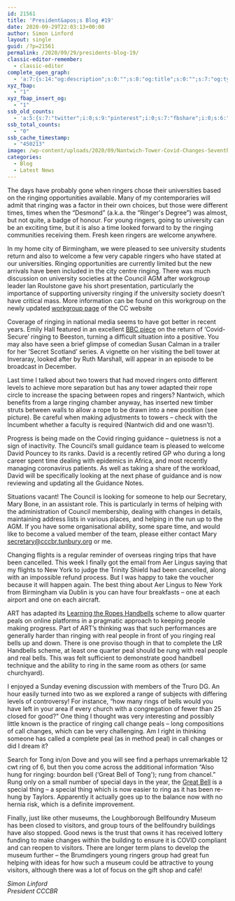 ```yaml
---
id: 21561
title: 'President&apos;s Blog #19'
date: 2020-09-29T22:03:13+00:00
author: Simon Linford
layout: single
guid: /?p=21561
permalink: /2020/09/29/presidents-blog-19/
classic-editor-remember:
  - classic-editor
complete_open_graph:
  - 'a:7:{s:14:"og:description";s:0:"";s:8:"og:title";s:0:"";s:7:"og:type";s:0:"";s:12:"twitter:card";s:7:"summary";s:15:"twitter:creator";s:0:"";s:19:"twitter:description";s:0:"";s:8:"og:image";s:5:"21563";}'
xyz_fbap:
  - "1"
xyz_fbap_insert_og:
  - "1"
ssb_old_counts:
  - 'a:5:{s:7:"twitter";i:0;s:9:"pinterest";i:0;s:7:"fbshare";i:0;s:6:"reddit";i:0;s:6:"tumblr";N;}'
ssb_total_counts:
  - "0"
ssb_cache_timestamp:
  - "450213"
image: /wp-content/uploads/2020/09/Nantwich-Tower-Covid-Changes-Seventh-IMG_0294-scaled.jpg
categories:
  - Blog
  - Latest News
---
```

The days have probably gone when ringers chose their universities based on the ringing opportunities available. Many of my contemporaries will admit that ringing was a factor in their own choices, but those were different times, times when the “Desmond” (a.k.a. the “Ringer&apos;s Degree”) was almost, but not quite, a badge of honour. For young ringers, going to university can be an exciting time, but it is also a time looked forward to by the ringing communities receiving them. Fresh keen ringers are welcome anywhere.

In my home city of Birmingham, we were pleased to see university students return and also to welcome a few very capable ringers who have stated at our universities. Ringing opportunities are currently limited but the new arrivals have been included in the city centre ringing. There was much discussion on university societies at the Council AGM after workgroup leader Ian Roulstone gave his short presentation, particularly the importance of supporting university ringing if the university society doesn’t have critical mass. More information can be found on this workgroup on the newly updated <a href="https://eur06.safelinks.protection.outlook.com/?url=https%3A%2F%2Fcccbr.tunbury.org%2Fabout%2Fworkgroups%2Funiversities-and-colleges%2F&data=02%7C01%7C%7Ca5acaf8b67294816f38a08d858fce319%7C84df9e7fe9f640afb435aaaaaaaaaaaa%7C1%7C0%7C637357190442606621&sdata=a%2BR6X1Pq5G2gAzRpoeyFHez0zSxIhkvxmXQGOtj8SQ4%3D&reserved=0" target="_blank" rel="noopener noreferrer">workgroup page</a> of the CC website

Coverage of ringing in national media seems to have got better in recent years. Emily Hall featured in an excellent <a href="https://www.bbc.co.uk/news/av/uk-england-nottinghamshire-54191120" target="_blank" rel="noopener noreferrer">BBC piece</a> on the return of ‘Covid-Secure’ ringing to Beeston, turning a difficult situation into a positive. You may also have seen a brief glimpse of comedian Susan Calman in a trailer for her ‘Secret Scotland’ series. A vignette on her visiting the bell tower at Inveraray, looked after by Ruth Marshall, will appear in an episode to be broadcast in December.

Last time I talked about two towers that had moved ringers onto different levels to achieve more separation but has any tower adapted their rope circle to increase the spacing between ropes and ringers? Nantwich, which benefits from a large ringing chamber anyway, has inserted new timber struts between walls to allow a rope to be drawn into a new position (see picture). Be careful when making adjustments to towers – check with the Incumbent whether a faculty is required (Nantwich did and one wasn’t).

Progress is being made on the Covid ringing guidance – quietness is not a sign of inactivity. The Council’s small guidance team is pleased to welcome David Pouncey to its ranks. David is a recently retired GP who during a long career spent time dealing with epidemics in Africa, and most recently managing coronavirus patients. As well as taking a share of the workload, David will be specifically looking at the next phase of guidance and is now reviewing and updating all the Guidance Notes.

Situations vacant! The Council is looking for someone to help our Secretary, Mary Bone, in an assistant role. This is particularly in terms of helping with the administration of Council membership, dealing with changes in details, maintaining address lists in various places, and helping in the run up to the AGM. If you have some organisational ability, some spare time, and would like to become a valued member of the team, please either contact Mary <secretary@cccbr.tunbury.org> or me.

Changing flights is a regular reminder of overseas ringing trips that have been cancelled. This week I finally got the email from Aer Lingus saying that my flights to New York to judge the Trinity Shield had been cancelled, along with an impossible refund process. But I was happy to take the voucher because it will happen again. The best thing about Aer Lingus to New York from Birmingham via Dublin is you can have four breakfasts – one at each airport and one on each aircraft.

ART has adapted its <a href="http://www.learningtheropes.org/scheme/handbells" target="_blank" rel="noopener noreferrer">Learning the Ropes Handbells</a> scheme to allow quarter peals on online platforms in a pragmatic approach to keeping people making progress. Part of ART’s thinking was that such performances are generally harder than ringing with real people in front of you ringing real bells up and down. There is one proviso though in that to complete the LtR Handbells scheme, at least one quarter peal should be rung with real people and real bells. This was felt sufficient to demonstrate good handbell technique and the ability to ring in the same room as others (or same churchyard).

I enjoyed a Sunday evening discussion with members of the Truro DG. An hour easily turned into two as we explored a range of subjects with differing levels of controversy! For instance, “how many rings of bells would you have left in your area if every church with a congregation of fewer than 25 closed for good?” One thing I thought was very interesting and possibly little known is the practice of ringing call change peals – long compositions of call changes, which can be very challenging. Am I right in thinking someone has called a complete peal (as in method peal) in call changes or did I dream it?

Search for Tong in/on Dove and you will see find a perhaps unremarkable 12 cwt ring of 6, but then you come across the additional information “Also hung for ringing: bourdon bell (&#8216;Great Bell of Tong&apos;); rung from chancel.” Rung only on a small number of special days in the year, the <a href="http://www.discoveringtong.org/guide/GreatBell.htm" target="_blank" rel="noopener noreferrer">Great Bell</a> is a special thing – a special thing which is now easier to ring as it has been re-hung by Taylors. Apparently it actually goes up to the balance now with no hernia risk, which is a definite improvement.

Finally, just like other museums, the Loughborough Bellfoundry Museum has been closed to visitors, and group tours of the bellfoundry buildings have also stopped. Good news is the trust that owns it has received lottery funding to make changes within the building to ensure it is COVID compliant and can reopen to visitors. There are longer term plans to develop the museum further – the Brumdingers young ringers group had great fun helping with ideas for how such a museum could be attractive to young visitors, although there was a lot of focus on the gift shop and café!

_Simon Linford_  
_President CCCBR_

